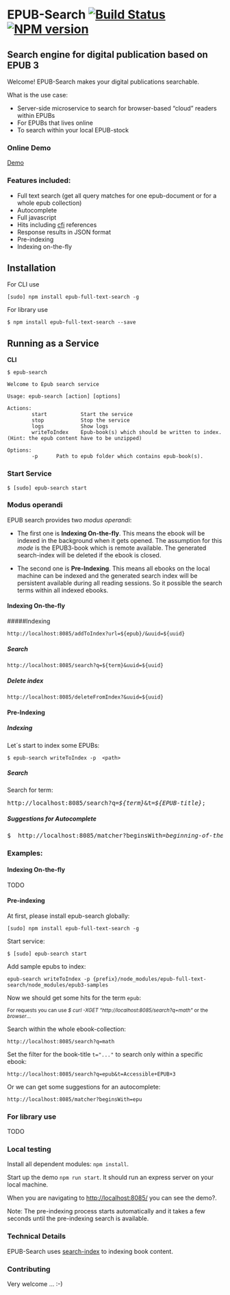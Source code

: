 
[travis-url]: https://travis-ci.org/larsvoigt/epub-full-text-search
[travis-image]: https://travis-ci.org/larsvoigt/epub-full-text-search.svg?branch=master
[npm-url]: https://npmjs.org/package/epub-full-text-search
[npm-version-image]: http://img.shields.io/npm/v/epub-full-text-search.svg?style=flat
# EPUB-Search [![Build Status][travis-image]][travis-url] [![NPM version][npm-version-image]][npm-url] 
## Search engine for digital publication based on EPUB 3

Welcome! EPUB-Search makes your digital publications searchable.

What is the use case:
* Server-side microservice to search for browser-based “cloud” readers within EPUBs
* For EPUBs that lives online
* To search within your local EPUB-stock


### Online Demo
[Demo](http://protected-dusk-3051.herokuapp.com/)

### Features included:

* Full text search (get all query matches for one epub-document or for a whole epub collection)  
* Autocomplete
* Full javascript
* Hits including [cfi](http://www.idpf.org/epub/linking/cfi/epub-cfi.html) references
* Response results in JSON format
* Pre-indexing
* Indexing on-the-fly


## Installation

For CLI use

```
[sudo] npm install epub-full-text-search -g
```

For library use

```
$ npm install epub-full-text-search --save
```

## Running as a Service 

**CLI**

```
$ epub-search 

Welcome to Epub search service

Usage: epub-search [action] [options]

Actions:
        start           Start the service
        stop            Stop the service
        logs            Show logs
        writeToIndex    Epub-book(s) which should be written to index.(Hint: the epub content have to be unzipped)

Options:
        -p      Path to epub folder which contains epub-book(s).

```

### Start Service

```
$ [sudo] epub-search start
```

### Modus operandi

EPUB search provides two *modus operandi*:
* The first one is **Indexing On-the-fly**. This means the ebook will be indexed in the background when it gets opened. 
The assumption for this *mode* is the EPUB3-book which is remote available. 
The generated search-index will be deleted if the ebook is closed.     
 
* The second one is **Pre-Indexing**. This means all ebooks on the local machine can be indexed 
and the generated search index will be persistent available during all reading sessions. So it possible the search terms within all indexed
ebooks. 


#### Indexing On-the-fly

#####Indexing

``` 
http://localhost:8085/addToIndex?url=${epub}/&uuid=${uuid}

```

##### Search
```
http://localhost:8085/search?q=${term}&uuid=${uuid}
```

##### Delete index
```
http://localhost:8085/deleteFromIndex?&uuid=${uuid}
```


#### Pre-Indexing

##### Indexing

Let´s start to index some EPUBs: 

```
$ epub-search writeToIndex -p  <path>
```

##### Search 

Search for term:

<pre>
http://localhost:8085/search?q=<i>${term}</i>&t=<i>${EPUB-title}</i>;
</pre>

##### Suggestions for Autocomplete 

<pre>
$  http://localhost:8085/matcher?beginsWith=<i>beginning-of-the-text-to-match</i>
</pre>

### Examples:

#### Indexing On-the-fly

TODO

#### Pre-indexing
At first, please install epub-search globally: 

```
[sudo] npm install epub-full-text-search -g
```

Start service: 

```
$ [sudo] epub-search start
```

Add sample epubs to index:

```
epub-search writeToIndex -p {prefix}/node_modules/epub-full-text-search/node_modules/epub3-samples
```

Now we should get some hits for the term ``epub``:

<sub>For requests you can use *$ curl -XGET "http://localhost:8085/search?q=math"* or the *browser*...</sub>

Search within the whole ebook-collection:

```
http://localhost:8085/search?q=math
```

Set the filter for the book-title ```t="..."``` to search only within a specific ebook:

```
http://localhost:8085/search?q=epub&t=Accessible+EPUB+3
```

Or we can get some suggestions for an autocomplete:

```
http://localhost:8085/matcher?beginsWith=epu
```

### For library use
TODO

<!--
```javascript
import epubSearch from 'epub-full-text-search';
const options = {'indexPath': 'path_to_index-DB'}; // an own path can be set optional
epubSearch(options || {})
    .then(searchInstance => {
        
        // INDEXING (write your **unzipped** EPUB3-Document to index)
        searchInstance.indexing('your_epub(s)_directory')
            .then(info => {
               winston.log('info', info);
            })
            .fail(function(err) {
                winston.log('error', err);
            });
       
        // SEARCHING
        // search(query, epubTitle)
        searchInstance.search('epub', "Accessible EPUB 3")
            .then(results => {
                winston.log('info', results);
            })
            .fail(function(err) {
                winston.log('error', err);
            });
            
        // COMPLEX SEARCHING
        // query(query, epubTitle)
        const search = 'epub';
        searchInstance.query({
            query: [
                {
                    AND: [
                        {'*': [search]},
                        {filename: ['accessible_epub_3']}
                    ]
                }
            ]
        }, search)
            .then(results => {
                winston.log('info', results);
            })
            .fail(function(err) {
                winston.log('error', err);
            });
     
        // SEARCH SUGGESTIONS
        // match(beginsWith, epubTitle)
        searchInstance.match('matrix', 'A First Course in Linear Algebra')
            .then(results => {
                winston.log('info', results);
            })
            .fail(function(err) {
                winston.log('error', err);
            });
    })
    .fail(function(err) {
        winston.log('error', err);
    });

``` 
   
-->

### Local testing 

Install all dependent modules: ``` npm install ```.

Start up the demo ```npm run start```. It should run an express server on your local machine.

When you are navigating to [http://localhost:8085/](http://localhost:8085/) you can see the demo?.

Note: The pre-indexing process starts automatically and it takes a few seconds until the pre-indexing search is available.    

### Technical Details

EPUB-Search uses [search-index](https://github.com/fergiemcdowall/search-index) 
to indexing book content.

### Contributing

Very welcome ... :-)  
